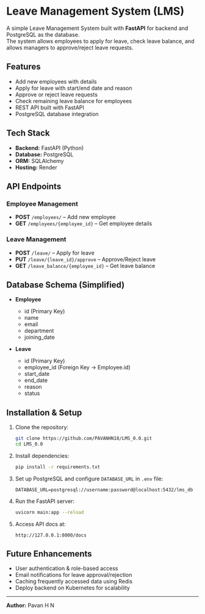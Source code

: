 
# Leave Management System (LMS)

A simple Leave Management System built with **FastAPI** for backend and PostgreSQL as the database.  
The system allows employees to apply for leave, check leave balance, and allows managers to approve/reject leave requests.

## Features
- Add new employees with details
- Apply for leave with start/end date and reason
- Approve or reject leave requests
- Check remaining leave balance for employees
- REST API built with FastAPI
- PostgreSQL database integration

## Tech Stack
- **Backend:** FastAPI (Python)
- **Database:** PostgreSQL
- **ORM:** SQLAlchemy
- **Hosting:** Render

## API Endpoints

### Employee Management
- **POST** `/employees/` – Add new employee
- **GET** `/employees/{employee_id}` – Get employee details

### Leave Management
- **POST** `/leave/` – Apply for leave
- **PUT** `/leave/{leave_id}/approve` – Approve/Reject leave
- **GET** `/leave_balance/{employee_id}` – Get leave balance

## Database Schema (Simplified)
- **Employee**
  - id (Primary Key)
  - name
  - email
  - department
  - joining_date

- **Leave**
  - id (Primary Key)
  - employee_id (Foreign Key → Employee.id)
  - start_date
  - end_date
  - reason
  - status

## Installation & Setup

1. Clone the repository:
   ```bash
   git clone https://github.com/PAVANHN18/LMS_0.0.git
   cd LMS_0.0
   ```

2. Install dependencies:
   ```bash
   pip install -r requirements.txt
   ```

3. Set up PostgreSQL and configure `DATABASE_URL` in `.env` file:
   ```env
   DATABASE_URL=postgresql://username:password@localhost:5432/lms_db
   ```

4. Run the FastAPI server:
   ```bash
   uvicorn main:app --reload
   ```

5. Access API docs at:
   ```
   http://127.0.0.1:8000/docs
   ```

## Future Enhancements
- User authentication & role-based access
- Email notifications for leave approval/rejection
- Caching frequently accessed data using Redis
- Deploy backend on Kubernetes for scalability

---
**Author:** Pavan H N
